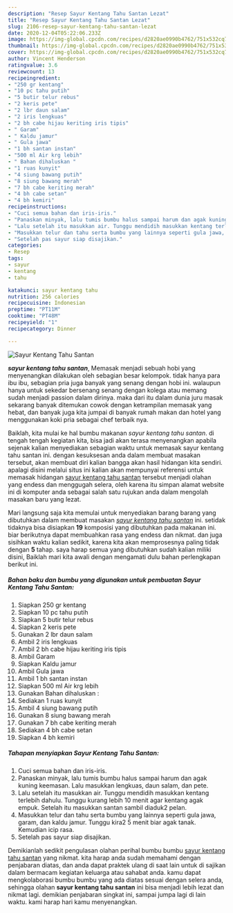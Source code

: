 ```yaml
---
description: "Resep Sayur Kentang Tahu Santan Lezat"
title: "Resep Sayur Kentang Tahu Santan Lezat"
slug: 2106-resep-sayur-kentang-tahu-santan-lezat
date: 2020-12-04T05:22:06.233Z
image: https://img-global.cpcdn.com/recipes/d2820ae0990b4762/751x532cq70/sayur-kentang-tahu-santan-foto-resep-utama.jpg
thumbnail: https://img-global.cpcdn.com/recipes/d2820ae0990b4762/751x532cq70/sayur-kentang-tahu-santan-foto-resep-utama.jpg
cover: https://img-global.cpcdn.com/recipes/d2820ae0990b4762/751x532cq70/sayur-kentang-tahu-santan-foto-resep-utama.jpg
author: Vincent Henderson
ratingvalue: 3.6
reviewcount: 13
recipeingredient:
- "250 gr kentang"
- "10 pc tahu putih"
- "5 butir telur rebus"
- "2 keris pete"
- "2 lbr daun salam"
- "2 iris lengkuas"
- "2 bh cabe hijau keriting iris tipis"
- " Garam"
- " Kaldu jamur"
- " Gula jawa"
- "1 bh santan instan"
- "500 ml Air krg lebih"
- " Bahan dihaluskan "
- "1 ruas kunyit"
- "4 siung bawang putih"
- "8 siung bawang merah"
- "7 bh cabe keriting merah"
- "4 bh cabe setan"
- "4 bh kemiri"
recipeinstructions:
- "Cuci semua bahan dan iris-iris."
- "Panaskan minyak, lalu tumis bumbu halus sampai harum dan agak kuning keemasan. Lalu masukkan lengkuas, daun salam, dan pete."
- "Lalu setelah itu masukkan air. Tunggu mendidih masukkan kentang terlebih dahulu. Tunggu kurang lebih 10 menit agar kentang agak empuk. Setelah itu masukkan santan sambil diaduk2 pelan."
- "Masukkan telur dan tahu serta bumbu yang lainnya seperti gula jawa, garam, dan kaldu jamur. Tunggu kira2 5 menit biar agak tanak. Kemudian icip rasa."
- "Setelah pas sayur siap disajikan."
categories:
- Resep
tags:
- sayur
- kentang
- tahu

katakunci: sayur kentang tahu 
nutrition: 256 calories
recipecuisine: Indonesian
preptime: "PT11M"
cooktime: "PT48M"
recipeyield: "1"
recipecategory: Dinner

---
```



![Sayur Kentang Tahu Santan](https://img-global.cpcdn.com/recipes/d2820ae0990b4762/751x532cq70/sayur-kentang-tahu-santan-foto-resep-utama.jpg)

<b><i>sayur kentang tahu santan</i></b>, Memasak menjadi sebuah hobi yang menyenangkan dilakukan oleh sebagian besar kelompok. tidak hanya para ibu ibu, sebagian pria juga banyak yang senang dengan hobi ini. walaupun hanya untuk sekedar bersenang senang dengan kolega atau memang sudah menjadi passion dalam dirinya. maka dari itu dalam dunia juru masak sekarang banyak ditemukan cowok dengan ketrampilan memasak yang hebat, dan banyak juga kita jumpai di banyak rumah makan dan hotel yang menggunakan koki pria sebagai chef terbaik nya.



Baiklah, kita mulai ke hal bumbu makanan <i>sayur kentang tahu santan</i>. di tengah tengah kegiatan kita, bisa jadi akan terasa menyenangkan apabila sejenak kalian menyediakan sebagian waktu untuk memasak sayur kentang tahu santan ini. dengan kesuksesan anda dalam membuat masakan tersebut, akan membuat diri kalian bangga akan hasil hidangan kita sendiri. apalagi disini melalui situs ini kalian akan mempunyai referensi untuk memasak hidangan <u>sayur kentang tahu santan</u> tersebut menjadi olahan yang endess dan menggugah selera, oleh karena itu simpan alamat website ini di komputer anda sebagai salah satu rujukan anda dalam mengolah masakan baru yang lezat.


Mari langsung saja kita memulai untuk menyediakan barang barang yang dibutuhkan dalam membuat masakan <u><i>sayur kentang tahu santan</i></u> ini. setidak tidaknya bisa disiapkan <b>19</b> komposisi yang dibutuhkan pada makanan ini. biar berikutnya dapat membuahkan rasa yang endess dan nikmat. dan juga sisihkan waktu kalian sedikit, karena kita akan memprosesnya paling tidak dengan <b>5</b> tahap. saya harap semua yang dibutuhkan sudah kalian miliki disini, Baiklah mari kita awali dengan mengamati dulu bahan perlengkapan berikut ini.

<!--inarticleads1-->

##### Bahan baku dan bumbu yang digunakan untuk pembuatan Sayur Kentang Tahu Santan:

1. Siapkan 250 gr kentang
1. Siapkan 10 pc tahu putih
1. Siapkan 5 butir telur rebus
1. Siapkan 2 keris pete
1. Gunakan 2 lbr daun salam
1. Ambil 2 iris lengkuas
1. Ambil 2 bh cabe hijau keriting iris tipis
1. Ambil  Garam
1. Siapkan  Kaldu jamur
1. Ambil  Gula jawa
1. Ambil 1 bh santan instan
1. Siapkan 500 ml Air krg lebih
1. Gunakan  Bahan dihaluskan :
1. Sediakan 1 ruas kunyit
1. Ambil 4 siung bawang putih
1. Gunakan 8 siung bawang merah
1. Gunakan 7 bh cabe keriting merah
1. Sediakan 4 bh cabe setan
1. Siapkan 4 bh kemiri




<!--inarticleads2-->

##### Tahapan menyiapkan Sayur Kentang Tahu Santan:

1. Cuci semua bahan dan iris-iris.
1. Panaskan minyak, lalu tumis bumbu halus sampai harum dan agak kuning keemasan. Lalu masukkan lengkuas, daun salam, dan pete.
1. Lalu setelah itu masukkan air. Tunggu mendidih masukkan kentang terlebih dahulu. Tunggu kurang lebih 10 menit agar kentang agak empuk. Setelah itu masukkan santan sambil diaduk2 pelan.
1. Masukkan telur dan tahu serta bumbu yang lainnya seperti gula jawa, garam, dan kaldu jamur. Tunggu kira2 5 menit biar agak tanak. Kemudian icip rasa.
1. Setelah pas sayur siap disajikan.




Demikianlah sedikit pengulasan olahan perihal bumbu bumbu <u>sayur kentang tahu santan</u> yang nikmat. kita harap anda sudah memahami dengan penjabaran diatas, dan anda dapat praktek ulang di saat lain untuk di sajikan dalam bermacam kegiatan keluarga atau sahabat anda. kamu dapat mengkolaborasi bumbu bumbu yang ada diatas sesuai dengan selera anda, sehingga olahan <b>sayur kentang tahu santan</b> ini bisa menjadi lebih lezat dan nikmat lagi. demikian penjabaran singkat ini, sampai jumpa lagi di lain waktu. kami harap hari kamu menyenangkan.
